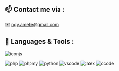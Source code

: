 

<!--
**4rtmelly/4rtmelly** is a ✨ _special_ ✨ repository because its `README.md` (this file) appears on your GitHub profile.

Here are some ideas to get you started:

- 🔭 I’m currently working on ...
- 🌱 I’m currently learning ...
- 👯 I’m looking to collaborate on ...
- 🤔 I’m looking for help with ...
- 💬 Ask me about ...
- 📫 How to reach me: ...
- 😄 Pronouns: ...
- ⚡ Fun fact: ...
-->
## :mailbox: Contact me via :

:envelope: ngy.amelie@gmail.com

## :school_satchel: Languages & Tools :


![iconjs](https://user-images.githubusercontent.com/60700094/109816600-36d36f00-7c31-11eb-8b0e-8f1289791a30.png)

![php](https://user-images.githubusercontent.com/60700094/109816621-3dfa7d00-7c31-11eb-9714-62df73b9d3fe.png)
![phpmy](https://user-images.githubusercontent.com/60700094/109816639-405cd700-7c31-11eb-9acd-8a1923e4491e.png)
![python](https://user-images.githubusercontent.com/60700094/109816649-4357c780-7c31-11eb-987a-4fc1e828746d.png)
![vscode](https://user-images.githubusercontent.com/60700094/109816656-45ba2180-7c31-11eb-8683-5b14ea84eb6f.png)
![latex](https://user-images.githubusercontent.com/60700094/109816612-3a66f600-7c31-11eb-85b9-7b054f6d667d.png)
![ccode](https://user-images.githubusercontent.com/60700094/109816586-33d87e80-7c31-11eb-83f0-14f555f7f830.png)


